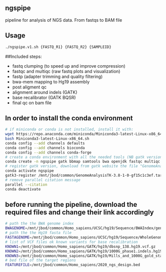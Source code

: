 ## ngspipe
pipeline for analysis of NGS data. From fastqs to BAM file


## Usage

```bash
./ngspipe.v1.sh {FASTQ_R1} {FASTQ_R2} {SAMPLEID}
```

##Included steps:
- fastq clumping (to speed up and improve compression)
- fastqc and multiqc (raw fastq plots and visualization)
- fastp (adapter trimming and quality filtering)
- bwa-mem mapping to Hg19 assembly
- post aligment qc
- alignment around indels (GATK)
- base recalibrator (GATK BQSR)
- final qc on bam file

## In order to install the conda environment 
```bash
# if miniconda or conda is not installed, install it with:
wget https://repo.anaconda.com/miniconda/Miniconda3-latest-Linux-x86_64.sh
bash Miniconda3-latest-Linux-x86_64.sh
conda config --add channels defaults
conda config --add channels bioconda
conda config --add channels conda-forge
# create a conda environment with all the needed tools (NB gatk version 3)
conda create -n ngspipe gatk bbmap samtools bwa openjdk fastqc multiqc picard libiconv r-gplots r-kernsmooth qualimap fastp seqtk parallel -y
# register gatk version, download from gatk website the file "GenomeAnalysisTK-3.8-1-0-gf15c1c3ef.tar.bz2"
conda activate ngspipe
gatk3-register /mnt/jbod/common/GenomeAnalysisTK-3.8-1-0-gf15c1c3ef.tar.bz2
# remove parallel citation message
parallel --citation
conda deactivate
```

## before running the pipeline, download the required files and change their link accordingly
```bash
# path the the BWA genome index
BWAGENOME=/mnt/jbod/common/Homo_sapiens/UCSC/hg19/Sequence/BWAIndex/genome.fa
# path the the Hg19 fasta file
FASTAGENOME=/mnt/jbod/common/Homo_sapiens/UCSC/hg19/Sequence/WholeGenomeFasta/genome.fa
# list of VCF files ok known variants for base recalibration
KNOWN1=/mnt/jbod/common/Homo_sapiens/GATK/hg19/dbsnp_138.hg19.vcf.gz
KNOWN2=/mnt/jbod/common/Homo_sapiens/GATK/hg19/1000G_phase1.indels.hg19.sites.vcf.gz
KNOWN3=/mnt/jbod/common/Homo_sapiens/GATK/hg19/Mills_and_1000G_gold_standard.indels.hg19.sites.vcf.gz
# bed file of the target regions
FEATUREFILE=/mnt/jbod/common/Homo_sapiens/2020_ngs_design.bed
```
